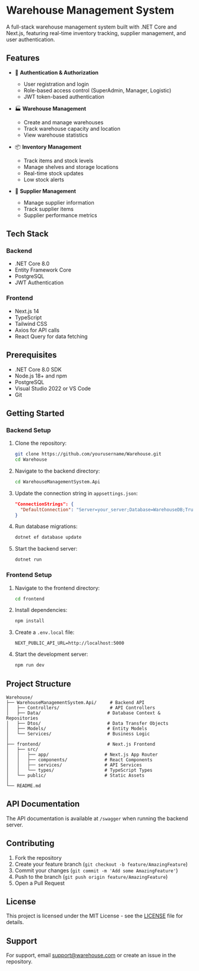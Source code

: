 # Warehouse Management System

A full-stack warehouse management system built with .NET Core and Next.js, featuring real-time inventory tracking, supplier management, and user authentication.

## Features

- 🔐 **Authentication & Authorization**
  - User registration and login
  - Role-based access control (SuperAdmin, Manager, Logistic)
  - JWT token-based authentication

- 🏭 **Warehouse Management**
  - Create and manage warehouses
  - Track warehouse capacity and location
  - View warehouse statistics

- 📦 **Inventory Management**
  - Track items and stock levels
  - Manage shelves and storage locations
  - Real-time stock updates
  - Low stock alerts

- 👥 **Supplier Management**
  - Manage supplier information
  - Track supplier items
  - Supplier performance metrics


## Tech Stack

### Backend
- .NET Core 8.0
- Entity Framework Core
- PostgreSQL
- JWT Authentication

### Frontend
- Next.js 14
- TypeScript
- Tailwind CSS
- Axios for API calls
- React Query for data fetching

## Prerequisites

- .NET Core 8.0 SDK
- Node.js 18+ and npm
- PostgreSQL
- Visual Studio 2022 or VS Code
- Git

## Getting Started

### Backend Setup

1. Clone the repository:
   ```bash
   git clone https://github.com/yourusername/Warehouse.git
   cd Warehouse
   ```

2. Navigate to the backend directory:
   ```bash
   cd WarehouseManagementSystem.Api
   ```

3. Update the connection string in `appsettings.json`:
   ```json
   "ConnectionStrings": {
     "DefaultConnection": "Server=your_server;Database=WarehouseDB;Trusted_Connection=True;"
   }
   ```

4. Run database migrations:
   ```bash
   dotnet ef database update
   ```

5. Start the backend server:
   ```bash
   dotnet run
   ```

### Frontend Setup

1. Navigate to the frontend directory:
   ```bash
   cd frontend
   ```

2. Install dependencies:
   ```bash
   npm install
   ```

3. Create a `.env.local` file:
   ```
   NEXT_PUBLIC_API_URL=http://localhost:5000
   ```

4. Start the development server:
   ```bash
   npm run dev
   ```

## Project Structure

```
Warehouse/
├── WarehouseManagementSystem.Api/     # Backend API
│   ├── Controllers/                   # API Controllers
│   ├── Data/                         # Database Context & Repositories
│   ├── Dtos/                         # Data Transfer Objects
│   ├── Models/                       # Entity Models
│   └── Services/                     # Business Logic
│
├── frontend/                         # Next.js Frontend
│   ├── src/
│   │   ├── app/                     # Next.js App Router
│   │   ├── components/              # React Components
│   │   ├── services/                # API Services
│   │   └── types/                   # TypeScript Types
│   └── public/                      # Static Assets
│
└── README.md
```

## API Documentation

The API documentation is available at `/swagger` when running the backend server.

## Contributing

1. Fork the repository
2. Create your feature branch (`git checkout -b feature/AmazingFeature`)
3. Commit your changes (`git commit -m 'Add some AmazingFeature'`)
4. Push to the branch (`git push origin feature/AmazingFeature`)
5. Open a Pull Request

## License

This project is licensed under the MIT License - see the [LICENSE](LICENSE) file for details.

## Support

For support, email support@warehouse.com or create an issue in the repository. 